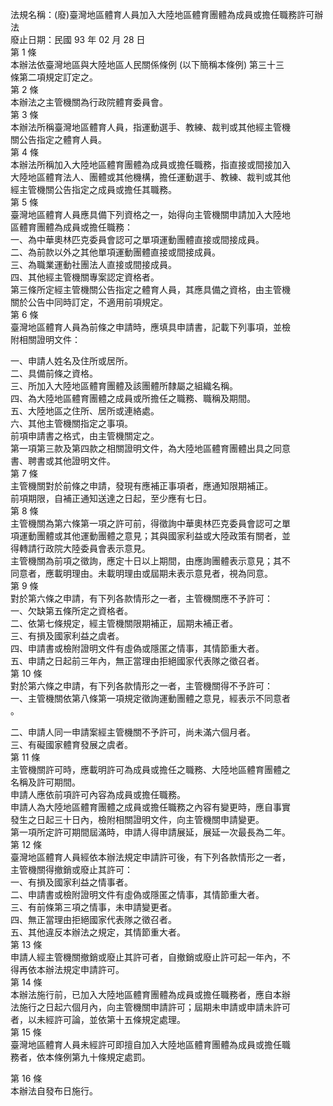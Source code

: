 法規名稱：(廢)臺灣地區體育人員加入大陸地區體育團體為成員或擔任職務許可辦法  
廢止日期：民國 93 年 02 月 28 日  
第 1 條  
本辦法依臺灣地區與大陸地區人民關係條例 (以下簡稱本條例) 第三十三  
條第二項規定訂定之。  
第 2 條  
本辦法之主管機關為行政院體育委員會。  
第 3 條  
本辦法所稱臺灣地區體育人員，指運動選手、教練、裁判或其他經主管機  
關公告指定之體育人員。  
第 4 條  
本辦法所稱加入大陸地區體育團體為成員或擔任職務，指直接或間接加入  
大陸地區體育法人、團體或其他機構，擔任運動選手、教練、裁判或其他  
經主管機關公告指定之成員或擔任其職務。  
第 5 條  
臺灣地區體育人員應具備下列資格之一，始得向主管機關申請加入大陸地  
區體育團體為成員或擔任職務：  
一、為中華奧林匹克委員會認可之單項運動團體直接或間接成員。  
二、為前款以外之其他單項運動團體直接或間接成員。  
三、為職業運動社團法人直接或間接成員。  
四、其他經主管機關專案認定資格者。  
第三條所定經主管機關公告指定之體育人員，其應具備之資格，由主管機  
關於公告中同時訂定，不適用前項規定。  
第 6 條  
臺灣地區體育人員為前條之申請時，應填具申請書，記載下列事項，並檢  
附相關證明文件：  


一、申請人姓名及住所或居所。  
二、具備前條之資格。  
三、所加入大陸地區體育團體及該團體所隸屬之組織名稱。  
四、為大陸地區體育團體之成員或所擔任之職務、職稱及期間。  
五、大陸地區之住所、居所或連絡處。  
六、其他主管機關指定之事項。  
前項申請書之格式，由主管機關定之。  
第一項第三款及第四款之相關證明文件，為大陸地區體育團體出具之同意  
書、聘書或其他證明文件。  
第 7 條  
主管機關對於前條之申請，發現有應補正事項者，應通知限期補正。  
前項期限，自補正通知送達之日起，至少應有七日。  
第 8 條  
主管機關為第六條第一項之許可前，得徵詢中華奧林匹克委員會認可之單  
項運動團體或其他運動團體之意見；其與國家利益或大陸政策有關者，並  
得轉請行政院大陸委員會表示意見。  
主管機關為前項之徵詢，應定十日以上期間，由應詢團體表示意見；其不  
同意者，應載明理由。未載明理由或屆期未表示意見者，視為同意。  
第 9 條  
對於第六條之申請，有下列各款情形之一者，主管機關應不予許可：  
一、欠缺第五條所定之資格者。  
二、依第七條規定，經主管機關限期補正，屆期未補正者。  
三、有損及國家利益之虞者。  
四、申請書或檢附證明文件有虛偽或隱匿之情事，其情節重大者。  
五、申請之日起前三年內，無正當理由拒絕國家代表隊之徵召者。  
第 10 條  
對於第六條之申請，有下列各款情形之一者，主管機關得不予許可：  
一、主管機關依第八條第一項規定徵詢運動團體之意見，經表示不同意者  
。  


二、申請人同一申請案經主管機關不予許可，尚未滿六個月者。  
三、有礙國家體育發展之虞者。  
第 11 條  
主管機關許可時，應載明許可為成員或擔任之職務、大陸地區體育團體之  
名稱及許可期間。  
申請人應依前項許可內容為成員或擔任職務。  
申請人為大陸地區體育團體之成員或擔任職務之內容有變更時，應自事實  
發生之日起三十日內，檢附相關證明文件，向主管機關申請變更。  
第一項所定許可期間屆滿時，申請人得申請展延，展延一次最長為二年。  
第 12 條  
臺灣地區體育人員經依本辦法規定申請許可後，有下列各款情形之一者，  
主管機關得撤銷或廢止其許可：  
一、有損及國家利益之情事者。  
二、申請書或檢附證明文件有虛偽或隱匿之情事，其情節重大者。  
三、有前條第三項之情事，未申請變更者。  
四、無正當理由拒絕國家代表隊之徵召者。  
五、其他違反本辦法之規定，其情節重大者。  
第 13 條  
申請人經主管機關撤銷或廢止其許可者，自撤銷或廢止許可起一年內，不  
得再依本辦法規定申請許可。  
第 14 條  
本辦法施行前，已加入大陸地區體育團體為成員或擔任職務者，應自本辦  
法施行之日起六個月內，向主管機關申請許可；屆期未申請或申請未許可  
者，以未經許可論，並依第十五條規定處理。  
第 15 條  
臺灣地區體育人員未經許可即擅自加入大陸地區體育團體為成員或擔任職  
務者，依本條例第九十條規定處罰。  


第 16 條  
本辦法自發布日施行。  



